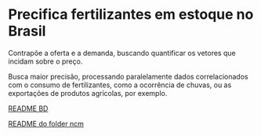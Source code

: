 # Precifica fertilizantes em estoque no Brasil  

Contrapõe a oferta e a demanda, buscando quantificar os vetores que incidam sobre o preço.


Busca maior precisão, processando paralelamente dados correlacionados com o consumo de fertilizantes, como a ocorrência de chuvas, ou as exportações de produtos agrícolas, por exemplo. 

[README BD](https://andrecoutinhobueno.github.io/BD/)

[README do folder ncm](https://github.com/AndreCoutinhoBueno/Pricing-Fertilizer/blob/main/ncm/README.md)


